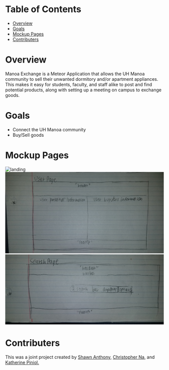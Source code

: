 # Table of Contents
* [Overview](#overview)
* [Goals](#goals)
* [Mockup Pages](#mockup-pages)
* [Contributers](#contributers)

# Overview

Manoa Exchange is a Meteor Application that allows the UH Manoa community to sell their unwanted dormitory and/or apartment appliances. This makes it easy for students, faculty, and staff alike to post and find potential products, along with setting up a meeting on campus to exchange goods. 

# Goals 

* Connect the UH Manoa community 
* Buy/Sell goods

# Mockup Pages

![landing](https://github.com/manoaexchange/manoaexchange.github.io/blob/master/images/landing.jpg "landing page")
![user page](https://github.com/manoaexchange/manoaexchange.github.io/blob/master/images/userpage.jpg "user page")
![search page](https://github.com/manoaexchange/manoaexchange.github.io/blob/master/images/searchpage.jpg "search page")


# Contributers

This was a joint project created by [Shawn Anthony,](https://shawn-anthony.github.io/ "Shawn Anothony") [Christopher Na,](https://chrisn3.github.io/ "Christopher Na") and [Katherine Piniol.](https://piniolk.github.io/ "Katherine Piniol")
